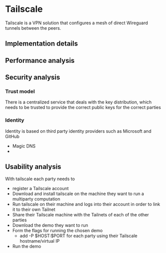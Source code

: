 # Tailscale

Tailscale is a VPN solution that configures a mesh of direct Wireguard tunnels between the peers.  

## Implementation details


## Performance analysis

## Security analysis

### Trust model

There is a centralized service that deals with the key distribution, which needs to be trusted to provide the correct public keys for the correct parties

### Identity

Identity is based on third party identity providers such as Microsoft and GitHub

- Magic DNS
- 
## Usability analysis

With tailscale each party needs to

- register a Tailscale account
- Download and install tailscale on the machine they want to run a multiparty computation
- Run tailscale on their machine and logs into their account in order to link it to their own Tailnet
- Share their Tailscale machine with the Tailnets of each of the other parties
- Download the demo they want to run
- Form the flags for running the chosen demo
	- add -P \$HOST:\$PORT for each party using their Tailscale hostname/virtual IP
- Run the demo




